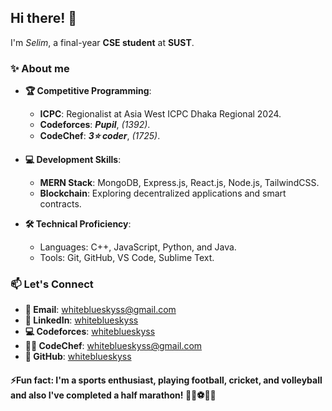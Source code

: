 ## Hi there! 👋
 I'm *Selim*, a final-year **CSE student** at **SUST**.  
### ✨ About me
- **🏆 Competitive Programming**:
  - **ICPC**: Regionalist at Asia West ICPC Dhaka Regional 2024. 
  - **Codeforces**: ***Pupil***, *(1392)*.  
  - **CodeChef**: ***3⭐ coder***, *(1725)*.  
    
- **💻 Development Skills**:  
  - **MERN Stack**: MongoDB, Express.js, React.js, Node.js, TailwindCSS.  
  - **Blockchain**: Exploring decentralized applications and smart contracts.  

- **🛠️ Technical Proficiency**:  
  - Languages: C++, JavaScript, Python, and Java.  
  - Tools: Git, GitHub, VS Code, Sublime Text.  

### 📫 Let's Connect

- **📧 Email**: [whiteblueskyss@gmail.com](mailto:whiteblueskyss@gmail.com)
- **🔗 LinkedIn**: [whiteblueskyss](https://www.linkedin.com/in/whiteblueskyss)
- **💻 Codeforces**: [whiteblueskyss](https://codeforces.com/profile/whiteblueskyss)
- **👨‍💻 CodeChef**: [whiteblueskyss@gmail.com](https://www.codechef.com/users/whiteblueskyss)
- **🐙 GitHub**: [whiteblueskyss](https://github.com/whiteblueskyss)


#### ⚡Fun fact: I'm a sports enthusiast, playing football, cricket, and volleyball and also I've completed a half marathon! 🏃‍♂️⚽🏏🏐

<!---
whiteblueskyss/whiteblueskyss is a ✨ special ✨ repository because its `README.md` (this file) appears on your GitHub profile.
You can click the Preview link to take a look at your changes.
--->
